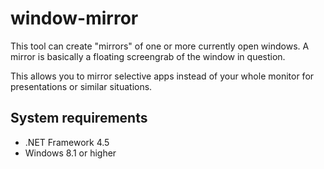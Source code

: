 # window-mirror
This tool can create "mirrors" of one or more currently open windows. A mirror is basically a floating screengrab of the window in question.

This allows you to mirror selective apps instead of your whole monitor for presentations or similar situations.

## System requirements

- .NET Framework 4.5
- Windows 8.1 or higher

